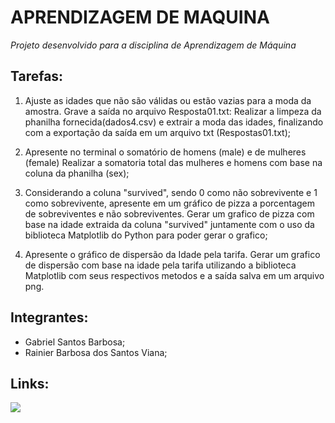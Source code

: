 # APRENDIZAGEM DE MAQUINA

*Projeto desenvolvido para a disciplina de Aprendizagem de Máquina*


## Tarefas:

<div>
  
  1) Ajuste as idades que não são válidas ou estão vazias para a moda da amostra. Grave a saída no arquivo Resposta01.txt:
     Realizar a limpeza da phanilha fornecida(dados4.csv) e extrair a moda das idades, finalizando com a exportação da saída em um arquivo txt (Respostas01.txt);
    
  2) Apresente no terminal o somatório de homens (male) e de mulheres (female)
     Realizar a somatoria total das mulheres e homens com base na coluna da phanilha (sex);
    
  3) Considerando a coluna "survived", sendo 0 como não sobrevivente e 1 como sobrevivente, apresente em um gráfico de pizza a porcentagem de sobreviventes e não sobreviventes.
     Gerar um grafico de pizza com base na idade extraida da coluna "survived" juntamente com o uso da biblioteca Matplotlib do Python para poder gerar o grafico;
     
  4) Apresente o gráfico de dispersão da Idade pela tarifa.
     Gerar um grafico de dispersão com base na idade pela tarifa utilizando a biblioteca Matplotlib com seus respectivos metodos e a saída salva em um arquivo png.
</div>

## Integrantes:

* Gabriel Santos Barbosa;
* Rainier Barbosa dos Santos Viana;

## Links:
<div>
  <a href="https://colab.research.google.com/drive/1JrkXJU55H6OwcoOFgCrmnKXiuJtvZ-VD#scrollTo=qLptC73Asm8B"><img src="https://img.shields.io/badge/Colab-F9AB00?style=for-the-badge&logo=googlecolab&color=525252"></a>
</div>
